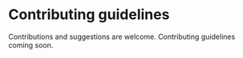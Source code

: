 # Contributing guidelines

Contributions and suggestions are welcome. Contributing guidelines coming soon.
